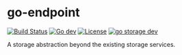 # go-endpoint

[![Build Status](https://github.com/beyondstorage/go-endpoint/workflows/Unit%20Test/badge.svg?branch=master)](https://github.com/beyondstorage/go-endpoint/actions?query=workflow%3A%22Unit+Test%22)
[![Go dev](https://pkg.go.dev/badge/github.com/beyondstorage/go-endpoint/v4)](https://pkg.go.dev/github.com/beyondstorage/go-endpoint/v4)
[![License](https://img.shields.io/badge/license-apache%20v2-blue.svg)](https://github.com/beyondstorage/go-endpoint/blob/master/LICENSE)
[![go storage dev](https://img.shields.io/matrix/go-endpoint:aos.dev.svg?server_fqdn=chat.aos.dev&label=%23go-endpoint%3Aaos.dev&logo=matrix)](https://matrix.to/#/#go-endpoint:aos.dev) <!-- Need update after matrix updated -->

A storage abstraction beyond the existing storage services.
